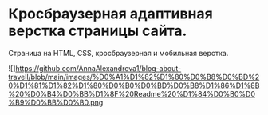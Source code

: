 # Кросбраузерная адаптивная верстка страницы сайта.

Страница на HTML, CSS, кросбраузерная и мобильная верстка.

![]https://github.com/AnnaAlexandrova1/blog-about-travell/blob/main/images/%D0%A1%D1%82%D1%80%D0%B8%D0%BD%20%D1%81%D1%82%D1%80%D0%B0%D0%BD%D0%B8%D1%86%D1%8B%20%D0%B4%D0%BB%D1%8F%20Readme%20%D1%84%D0%B0%D0%B9%D0%BB%D0%B0.png
